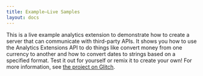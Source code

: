 ```yaml
---
title: Example—Live Samples
layout: docs
---
```


This is a live example analytics extension to demonstrate how to create a server that can communicate with third-party APIs. It shows you how to use the Analytics Extensions API to do things like convert money from one currency to another and how to convert dates to strings based on a specified format. Test it out for yourself or remix it to create your own! For more information, see [the project on Glitch](https://glitch.com/edit/#!/tableau-analytics-api-samples?path=README.md:1:0).
